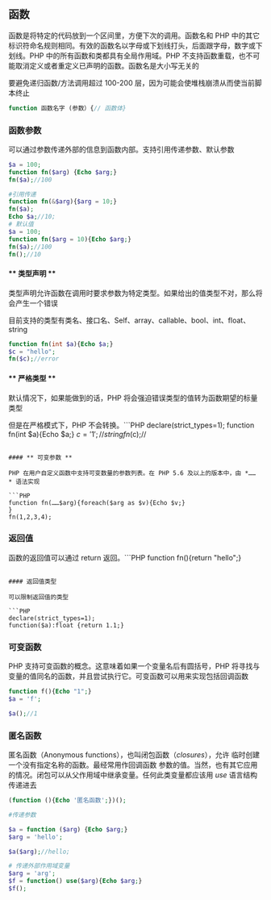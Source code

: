 ## 函数

函数是将特定的代码放到一个区间里，方便下次的调用。函数名和 PHP 中的其它标识符命名规则相同。有效的函数名以字母或下划线打头，后面跟字母，数字或下划线。PHP 中的所有函数和类都具有全局作用域。PHP 不支持函数重载，也不可能取消定义或者重定义已声明的函数。函数名是大小写无关的

要避免递归函数/方法调用超过 100-200 层，因为可能会使堆栈崩溃从而使当前脚本终止

```PHP
function 函数名字 (参数）{// 函数体}
```

### 函数参数

可以通过参数传递外部的信息到函数内部。支持引用传递参数、默认参数

```PHP
$a = 100;
function fn($arg) {Echo $arg;}
fn($a);//100

#引用传递
function fn(&$arg){$arg = 10;}
fn($a);
Echo $a;//10;
# 默认值
$a = 100;
function fn($arg = 10){Echo $arg;}
fn($a);//100
fn();//10
```

#### ** 类型声明 **

类型声明允许函数在调用时要求参数为特定类型。如果给出的值类型不对，那么将会产生一个错误

目前支持的类型有类名、接口名、Self、array、callable、bool、int、float、string

```PHP
function fn(int $a){Echo $a;}
$c = "hello";
fn($c);//error 
```

#### ** 严格类型 **

默认情况下，如果能做到的话，PHP 将会强迫错误类型的值转为函数期望的标量类型

但是在严格模式下，PHP 不会转换。```PHP
declare(strict_types=1);
function fn(int $a){Echo $a;}
$c = '1';//string
fn($c);//
```

#### ** 可变参数 **

PHP 在用户自定义函数中支持可变数量的参数列表。在 PHP 5.6 及以上的版本中，由 *……* 语法实现

```PHP
function fn(……$arg){foreach($arg as $v){Echo $v;}
}
fn(1,2,3,4);
```



### 返回值

函数的返回值可以通过 return 返回。```PHP
function fn(){return "hello";}
```

#### 返回值类型

可以限制返回值的类型

```PHP
declare(strict_types=1);
function($a):float {return 1.1;}
```

### 可变函数

PHP 支持可变函数的概念。这意味着如果一个变量名后有圆括号，PHP 将寻找与变量的值同名的函数，并且尝试执行它。可变函数可以用来实现包括回调函数

```PHP
function f(){Echo "1";}
$a = 'f';

$a();//1
```

### 匿名函数

匿名函数（Anonymous functions），也叫闭包函数（*closures*），允许 临时创建一个没有指定名称的函数。最经常用作回调函数 参数的值。当然，也有其它应用的情况。闭包可以从父作用域中继承变量。任何此类变量都应该用 *use* 语言结构传递进去



```PHP
(function (){Echo '匿名函数';})();

#传递参数

$a = function ($arg) {Echo $arg;}
$arg = 'hello';

$a($arg);//hello;

# 传递外部作用域变量
$arg = 'arg';
$f = function() use($arg){Echo $arg;}
$f();
```

